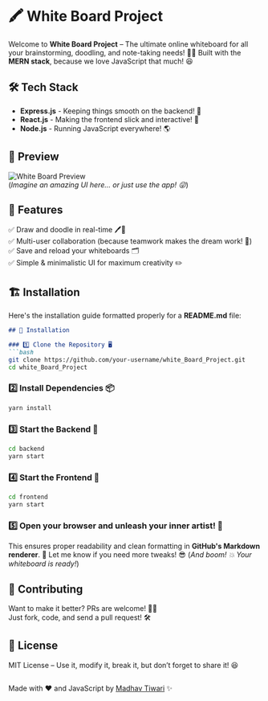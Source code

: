 # 🖍️ White Board Project

Welcome to **White Board Project** – The ultimate online whiteboard for all your brainstorming, doodling, and note-taking needs! 🚀✨ Built with the **MERN stack**, because we love JavaScript that much! 😆

## 🛠️ Tech Stack

- **Express.js** - Keeping things smooth on the backend! 🚀
- **React.js** - Making the frontend slick and interactive! 🎨
- **Node.js** - Running JavaScript everywhere! 🌎

## 📸 Preview

![White Board Preview](https://via.placeholder.com/800x400)  
(*Imagine an amazing UI here… or just use the app! 😜*)

## 🚀 Features

✅ Draw and doodle in real-time 🖊️🎨  
✅ Multi-user collaboration (because teamwork makes the dream work! 🤝)  
✅ Save and reload your whiteboards 🗂️  
✅ Simple & minimalistic UI for maximum creativity ✏️

## 🏗️ Installation

Here's the installation guide formatted properly for a **README.md** file:  

```md
## 🚀 Installation  

### 1️⃣ Clone the Repository 🖥️  
```bash
git clone https://github.com/your-username/white_Board_Project.git
cd white_Board_Project
```

### 2️⃣ Install Dependencies 📦  
```bash
yarn install
```

### 3️⃣ Start the Backend 🚀  
```bash
cd backend
yarn start
```

### 4️⃣ Start the Frontend 🎨  
```bash
cd frontend
yarn start
```

### 5️⃣ Open your browser and unleash your inner artist! 🎉  


This ensures proper readability and clean formatting in **GitHub's Markdown renderer**. 🚀 Let me know if you need more tweaks! 😎
(*And boom! 💥 Your whiteboard is ready!*)

## 🤝 Contributing

Want to make it better? PRs are welcome! 🍕🚀  
Just fork, code, and send a pull request! 🛠️

## 📜 License

MIT License – Use it, modify it, break it, but don’t forget to share it! 😆

##

Made with ❤️ and JavaScript by [Madhav Tiwari](https://github.com/ermadhav) ✨

